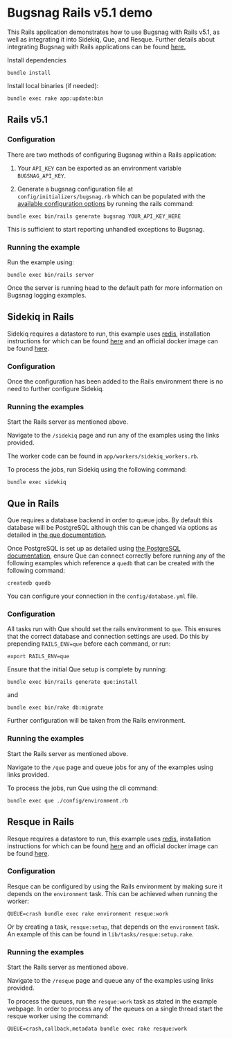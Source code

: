 # Bugsnag Rails v5.1 demo

This Rails application demonstrates how to use Bugsnag with Rails v5.1, as well as integrating it into Sidekiq, Que, and Resque.
Further details about integrating Bugsnag with Rails applications can be found [here.](https://docs.bugsnag.com/platforms/ruby/rails/)

Install dependencies

```shell
bundle install
```

Install local binaries (if needed):

```shell
bundle exec rake app:update:bin
```

## Rails v5.1

### Configuration

There are two methods of configuring Bugsnag within a Rails application:

1. Your `API_KEY` can be exported as an environment variable `BUGSNAG_API_KEY`.

2. Generate a bugsnag configuration file at ```config/initializers/bugsnag.rb``` which can be populated with the [available configuration options](https://docs.bugsnag.com/platforms/ruby/rails/configuration-options/) by running the rails command:
  ```shell
  bundle exec bin/rails generate bugsnag YOUR_API_KEY_HERE
  ```

This is sufficient to start reporting unhandled exceptions to Bugsnag.

### Running the example

Run the example using:

```shell
bundle exec bin/rails server
```

Once the server is running head to the default path for more information on Bugsnag logging examples.

## Sidekiq in Rails

Sidekiq requires a datastore to run, this example uses [redis](https://redis.io/), installation instructions for which can be found [here](https://redis.io/topics/quickstart) and an official docker image can be found [here](https://hub.docker.com/_/redis/).

### Configuration

Once the configuration has been added to the Rails environment there is no need to further configure Sidekiq.

### Running the examples

Start the Rails server as mentioned above.

Navigate to the `/sidekiq` page and run any of the examples using the links provided.

The worker code can be found in `app/workers/sidekiq_workers.rb`.

To process the jobs, run Sidekiq using the following command:

```shell
bundle exec sidekiq
```

## Que in Rails

Que requires a database backend in order to queue jobs.  By default this database will be PostgreSQL although this can be changed via options as detailed in [the que documentation](https://github.com/chanks/que).

Once PostgreSQL is set up as detailed using [the PostgreSQL documentation](https://www.postgresql.org/docs/), ensure Que can connect correctly before running any of the following examples which reference a `quedb` that can be created with the following command:

```shell
createdb quedb
```

You can configure your connection in the `config/database.yml` file.

### Configuration

All tasks run with Que should set the rails environment to `que`.  This ensures that the correct database and connection settings are used.
Do this by prepending `RAILS_ENV=que` before each command, or run:

```shell
export RAILS_ENV=que
```

Ensure that the initial Que setup is complete by running:

```shell
bundle exec bin/rails generate que:install
```

and

```shell
bundle exec bin/rake db:migrate
```

Further configuration will be taken from the Rails environment.

### Running the examples

Start the Rails server as mentioned above.

Navigate to the `/que` page and queue jobs for any of the examples using links provided.

To process the jobs, run Que using the cli command:

```shell
bundle exec que ./config/environment.rb
```

## Resque in Rails

Resque requires a datastore to run, this example uses [redis](https://redis.io/), installation instructions for which can be found [here](https://redis.io/topics/quickstart) and an official docker image can be found [here](https://hub.docker.com/_/redis/).

### Configuration

Resque can be configured by using the Rails environment by making sure it depends on the `environment` task.  This can be achieved when running the worker:

```shell
QUEUE=crash bundle exec rake environment resque:work
```

Or by creating a task, `resque:setup`, that depends on the `environment` task.  An example of this can be found in `lib/tasks/resque:setup.rake`.

### Running the examples

Start the Rails server as mentioned above.

Navigate to the `/resque` page and queue any of the examples using links provided.

To process the queues, run the `resque:work` task as stated in the example webpage. In order to process any of the queues on a single thread start the resque worker using the command:

```shell
QUEUE=crash,callback,metadata bundle exec rake resque:work
```